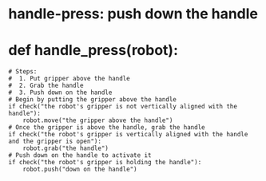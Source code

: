 # handle-press: push down the handle
# def handle_press(robot):
    # Steps:
    #  1. Put gripper above the handle
    #  2. Grab the handle
    #  3. Push down on the handle
    # Begin by putting the gripper above the handle
    if check("the robot's gripper is not vertically aligned with the handle"):
        robot.move("the gripper above the handle")
    # Once the gripper is above the handle, grab the handle
    if check("the robot's gripper is vertically aligned with the handle and the gripper is open"):
        robot.grab("the handle")
    # Push down on the handle to activate it
    if check("the robot's gripper is holding the handle"):
        robot.push("down on the handle")